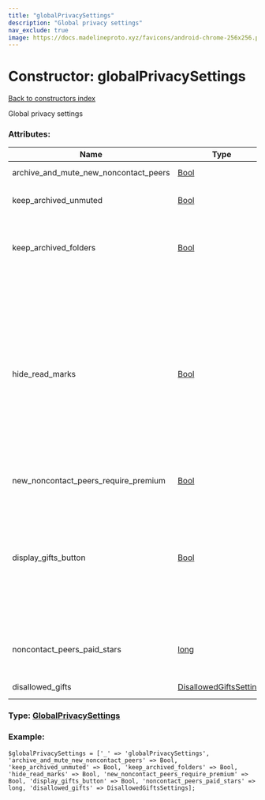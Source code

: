 ```yaml
---
title: "globalPrivacySettings"
description: "Global privacy settings"
nav_exclude: true
image: https://docs.madelineproto.xyz/favicons/android-chrome-256x256.png
---
```

# Constructor: globalPrivacySettings  
[Back to constructors index](/API_docs/constructors/index.html)



Global privacy settings

### Attributes:

| Name     |    Type       | Required | Description |
|----------|---------------|----------|-------------|
|archive\_and\_mute\_new\_noncontact\_peers|[Bool](/API_docs/types/Bool.html) | Optional|Whether to archive and mute new chats from non-contacts|
|keep\_archived\_unmuted|[Bool](/API_docs/types/Bool.html) | Optional|Whether unmuted chats will be kept in the Archive chat list when they get a new message.|
|keep\_archived\_folders|[Bool](/API_docs/types/Bool.html) | Optional|Whether unmuted chats that are always included or pinned in a [folder](https://core.telegram.org/api/folders), will be kept in the Archive chat list when they get a new message. Ignored if `keep_archived_unmuted` is set.|
|hide\_read\_marks|[Bool](/API_docs/types/Bool.html) | Optional|If this flag is set, the [inputPrivacyKeyStatusTimestamp](../constructors/inputPrivacyKeyStatusTimestamp.html) key will also apply to the ability to use [messages.getOutboxReadDate](../methods/messages.getOutboxReadDate.html) on messages sent to us. <br>Meaning, users that cannot see *our* exact last online date due to the current value of the [inputPrivacyKeyStatusTimestamp](../constructors/inputPrivacyKeyStatusTimestamp.html) key will receive a `403 USER_PRIVACY_RESTRICTED` error when invoking [messages.getOutboxReadDate](../methods/messages.getOutboxReadDate.html) to fetch the exact read date of a message they sent to us. <br>The [userFull](../constructors/userFull.html).`read_dates_private` flag will be set for users that have this flag enabled.|
|new\_noncontact\_peers\_require\_premium|[Bool](/API_docs/types/Bool.html) | Optional|See [here for more info on this flag »](https://core.telegram.org/api/privacy#require-premium-for-new-non-contact-users).|
|display\_gifts\_button|[Bool](/API_docs/types/Bool.html) | Optional|Enables or disables our [userFull](../constructors/userFull.html).`display_gifts_button` flag: if the [userFull](../constructors/userFull.html).`display_gifts_button` flag of both us and another user is set, a gift button should always be displayed in the text field in private chats with the other user: once clicked, the gift UI should be displayed, offering the user options to gift [Telegram Premium »](https://core.telegram.org/api/premium#gifting-telegram-premium) subscriptions or [Telegram Gifts »](https://core.telegram.org/api/gifts).|
|noncontact\_peers\_paid\_stars|[long](/API_docs/types/long.html) | Optional|If configured, specifies the number of [stars](https://core.telegram.org/api/stars) users must pay us to send us a message, see [here »](https://core.telegram.org/api/paid-messages) for more info on paid messages.|
|disallowed\_gifts|[DisallowedGiftsSettings](/API_docs/types/DisallowedGiftsSettings.html) | Optional|Disallows the reception of specific gift types.|



### Type: [GlobalPrivacySettings](/API_docs/types/GlobalPrivacySettings.html)


### Example:

```
$globalPrivacySettings = ['_' => 'globalPrivacySettings', 'archive_and_mute_new_noncontact_peers' => Bool, 'keep_archived_unmuted' => Bool, 'keep_archived_folders' => Bool, 'hide_read_marks' => Bool, 'new_noncontact_peers_require_premium' => Bool, 'display_gifts_button' => Bool, 'noncontact_peers_paid_stars' => long, 'disallowed_gifts' => DisallowedGiftsSettings];
```  
